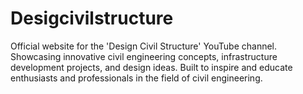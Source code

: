 # Desigcivilstructure
Official website for the 'Design Civil Structure' YouTube channel. Showcasing innovative civil engineering concepts, infrastructure development projects, and design ideas. Built to inspire and educate enthusiasts and professionals in the field of civil engineering.
